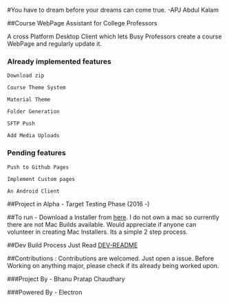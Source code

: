 #You have to dream before your dreams can come true. 
  -APJ Abdul Kalam

##Course WebPage Assistant for College Professors

A cross Platform Desktop Client which lets Busy Professors create a course WebPage and regularly update it.


### Already implemented features
	
	Download zip

	Course Theme System

	Material Theme

	Folder Generation

	SFTP Push

	Add Media Uploads

### Pending features
	
	Push to Github Pages

	Implement Custom pages

	An Android Client

##Project in Alpha - Target Testing Phase (2016 -)

##To run -
 Download a Installer from [here](https://github.com/navya/Kalam/releases). 
 I do not own a mac so currently there are not Mac Builds available. Would appreciate if anyone can 
 volunteer in creating Mac Installers. Its a simple 2 step process.

##Dev Build Process
 Just Read [DEV-README](https://github.com/navya/Kalam/blob/master/DEV-README.md)


##Contributions : 
Contributions are welcomed.
Just open a issue. Before Working on anything major, please check if its already being worked upon.

###Project By - Bhanu Pratap Chaudhary

###Powered By - Electron
